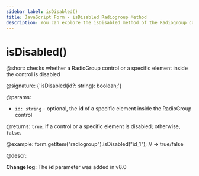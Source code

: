 ```yaml
---
sidebar_label: isDisabled()
title: JavaScript Form - isDisabled Radiogroup Method 
description: You can explore the isDisabled method of the Radiogroup control of Form in the documentation of the DHTMLX JavaScript UI library. Browse developer guides and API reference, try out code examples and live demos, and download a free 30-day evaluation version of DHTMLX Suite.
---
```


# isDisabled()

@short: checks whether a RadioGroup control or a specific element inside the control is disabled

@signature: {'isDisabled(id?: string): boolean;'}

@params:
- `id: string` - optional, the **id** of a specific element inside the RadioGroup control

@returns:
`true`, if a control or a specific element is disabled; otherwise, `false`.

@example:
form.getItem("radiogroup").isDisabled("id_1");
// -> true/false

@descr:

**Change log:** The **id** parameter was added in v8.0
